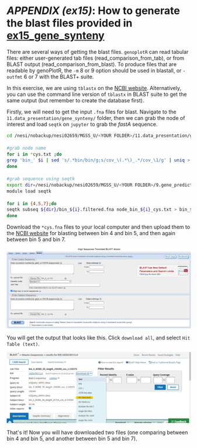 # *APPENDIX (ex15)*: How to generate the blast files provided in [ex15_gene_synteny](https://github.com/GenomicsAotearoa/metagenomics_summer_school/blob/master/materials/day4/ex16e_data_presentation_Gene_synteny.md)

There are several ways of getting the blast files. `genoplotR` can read tabular files: either user-generated tab files (read_comparison_from_tab), or from BLAST output (read_comparison_from_blast). To produce files that are readable by genoPlotR, the `-m` 8 or 9 option should be used in blastall, or `-outfmt` 6 or 7 with the BLAST+ suite.

In this exercise, we are using `tblastx` on the [NCBI website](https://blast.ncbi.nlm.nih.gov/Blast.cgi?PROGRAM=tblastx&PAGE_TYPE=BlastSearch&BLAST_SPEC=&LINK_LOC=blasttab&LAST_PAGE=blastp). Alternatively, you can use the command line version of `tblastx` in BLAST suite to get the same output (but remember to create the database first).

Firstly, we will need to get the input `.fna` files for blast. Navigate to the `11.data_presentation/gene_synteny/` folder, then we can grab the node of interest and load `seqtk` on `jupyter` to grab the *fastA* sequence.


```bash
cd /nesi/nobackup/nesi02659/MGSS_U/<YOUR FOLDER>/11.data_presentation/gene_synteny/

#grab node name
for i in *cys.txt ;do 
grep 'bin_' $i | sed 's/.*bin/bin/g;s/cov_\(.*\)_.*/cov_\1/g' | uniq > node_$i;
done

#grab sequence using seqtk
export dir=/nesi/nobackup/nesi02659/MGSS_U/<YOUR FOLDER>/9.gene_prediction/filtered_bins/
module load seqtk

for i in {4,5,7};do 
seqtk subseq ${dir}/bin_${i}.filtered.fna node_bin_${i}_cys.txt > bin_${i}_cys.fna;
done
```

Download the `*cys.fna` files to your local computer and then upload them to the [NCBI website](https://blast.ncbi.nlm.nih.gov/Blast.cgi?PROGRAM=tblastx&PAGE_TYPE=BlastSearch&BLAST_SPEC=&LINK_LOC=blasttab&LAST_PAGE=blastp) for blasting between bin 4 and bin 5, and then again between bin 5 and bin 7. 

![png](https://github.com/GenomicsAotearoa/metagenomics_summer_school/blob/master/materials/figures/ex15_gene_synteny_createBlast_fig1.PNG)

You will get the output that looks like this. Click `download all`, and select `Hit Table (text)`.

![png](https://github.com/GenomicsAotearoa/metagenomics_summer_school/blob/master/materials/figures/ex15_gene_synteny_createBlast_fig2.png)

That's it! Now you will have downloaded two files (one comparing between bin 4 and bin 5, and another between bin 5 and bin 7).
